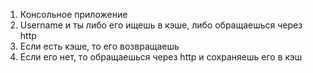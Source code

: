 1. Консольное приложение
2. Username и ты либо его ищешь в кэше, либо обращаешься через http
3. Если есть кэше, то его возвращаешь
4. Если его нет, то обращаешься через http и сохраняешь его в кэш
